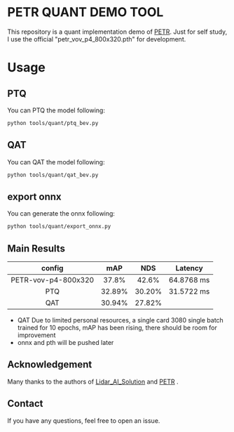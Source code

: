 # PETR QUANT DEMO TOOL

This repository is a quant implementation demo of [PETR](https://arxiv.org/abs/2203.05625).
Just for self study, I use the official "petr_vov_p4_800x320.pth" for development.


# Usage
## PTQ

You can PTQ the model following:
```bash
python tools/quant/ptq_bev.py
```

## QAT

You can QAT the model following:
```bash
python tools/quant/qat_bev.py 
```
## export onnx
You can generate the onnx following:
```bash
python tools/quant/export_onnx.py
```


## Main Results

|config	               | mAP     |	NDS      	|Latency|
|:--------:|:----------:|:---------:|:--------:|
PETR-vov-p4-800x320	|   37.8%	|   42.6%	  | 64.8768 ms|
PTQ                |    32.89%	 |  30.20%	 |  31.5722 ms|
QAT	               |    30.94%	|   27.82%	||

* QAT Due to limited personal resources, a single card 3080 single batch trained for 10 epochs, mAP has been rising, there should be room for improvement
* onnx and pth will be pushed later

## Acknowledgement
Many thanks to the authors of [Lidar_AI_Solution](https://github.com/NVIDIA-AI-IOT/Lidar_AI_Solution) and [PETR](https://github.com/megvii-research/PETR) .

## Contact
If you have any questions, feel free to open an issue.
